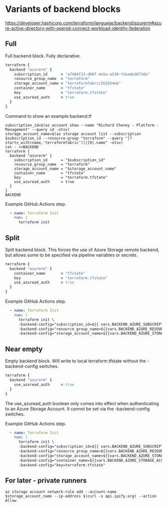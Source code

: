 # Variants of backend blocks

<https://developer.hashicorp.com/terraform/language/backend/azurerm#azure-active-directory-with-openid-connect-workload-identity-federation>

## Full

Full backend block. Fully declarative.

```ruby
terraform {
  backend "azurerm" {
    subscription_id      = "a7484f13-d60f-4e5a-a530-fdaade38716a"
    resource_group_name  = "terraform"
    storage_account_name = "terraformfabric562b54eb"
    container_name       = "tfstate"
    key                  = "terraform.tfstate"
    use_azuread_auth     = true
  }
}
```

Command to show an example backend.tf

```shell
subscription_id=$(az account show --name "Richard Cheney - Platform - Management" --query id -otsv)
storage_account_name=$(az storage account list --subscription $subscription_id --resource-group "terraform" --query "[?starts_with(name,'terraformfabric')]|[0].name" -otsv)
cat - <<BACKEND
terraform {
  backend "azurerm" {
    subscription_id      = "$subscription_id"
    resource_group_name  = "terraform"
    storage_account_name = "$storage_account_name"
    container_name       = "tfstate"
    key                  = "terraform.tfstate"
    use_azuread_auth     = true
  }
}
BACKEND
```

Example GitHub Actions step.

```yaml
  - name: Terraform Init
    run: |
      terraform init
```

## Split

Split backend block. This forces the use of Azure Storage remote backend, but allows some to be specified via pipeline variables or secrets.

```ruby
terraform {
  backend "azurerm" {
    container_name       = "tfstate"
    key                  = "terraform.tfstate"
    use_azuread_auth     = true
  }
}
```

Example GitHub Actions step.

```yaml
  - name: Terraform Init
    run: |
      terraform init \
      -backend-config="subscription_id=${{ vars.BACKEND_AZURE_SUBSCRIPTION_ID }}" \
      -backend-config="resource_group_name=${{vars.BACKEND_AZURE_RESOURCE_GROUP_NAME}}" \
      -backend-config="storage_account_name=${{vars.BACKEND_AZURE_STORAGE_ACCOUNT_NAME}}"
```

## Near empty

Empty backend block. Will write to local terraform.tfstate without the -backend-config switches.

```ruby
terraform {
  backend "azurerm" {
    use_azuread_auth     = true
  }
}
```

The use_azuread_auth boolean only comes into effect when authenticating to an Azure Storage Account. It cannot be set via the -backend-config switches.

Example GitHub Actions step.

```yaml
  - name: Terraform Init
    run: |
      terraform init \
      -backend-config="subscription_id=${{ vars.BACKEND_AZURE_SUBSCRIPTION_ID }}" \
      -backend-config="resource_group_name=${{vars.BACKEND_AZURE_RESOURCE_GROUP_NAME}}" \
      -backend-config="storage_account_name=${{vars.BACKEND_AZURE_STORAGE_ACCOUNT_NAME}}" \
      -backend-config="container_name=${{vars.BACKEND_AZURE_STORAGE_ACCOUNT_CONTAINER_NAME}}" \
      -backend-config="key=terraform.tfstate"
```

## For later - private runners

```shell
az storage account network-rule add --account-name $storage_account_name --ip-address $(curl -s api.ipify.org) --action Allow
```
